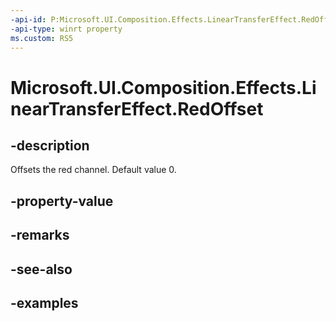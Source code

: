 ```yaml
---
-api-id: P:Microsoft.UI.Composition.Effects.LinearTransferEffect.RedOffset
-api-type: winrt property
ms.custom: RS5
---
```


<!-- Property syntax.
public float RedOffset { get;  set; }
-->

# Microsoft.UI.Composition.Effects.LinearTransferEffect.RedOffset

## -description
Offsets the red channel. Default value 0.

## -property-value

## -remarks

## -see-also

## -examples

